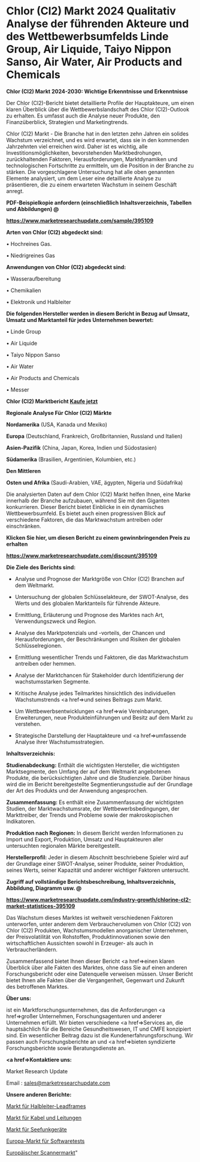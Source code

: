 # Chlor (Cl2) Markt 2024 Qualitativ Analyse der führenden Akteure und des Wettbewerbsumfelds Linde Group, Air Liquide, Taiyo Nippon Sanso, Air Water, Air Products and Chemicals

<strong>Chlor (Cl2) Markt 2024-2030: Wichtige Erkenntnisse und Erkenntnisse</strong>

Der Chlor (Cl2)-Bericht bietet detaillierte Profile der Hauptakteure, um einen klaren Überblick über die Wettbewerbslandschaft des Chlor (Cl2)-Outlook zu erhalten. Es umfasst auch die Analyse neuer Produkte, den Finanzüberblick, Strategien und Marketingtrends.

Chlor (Cl2) Markt - Die Branche hat in den letzten zehn Jahren ein solides Wachstum verzeichnet, und es wird erwartet, dass sie in den kommenden Jahrzehnten viel erreichen wird. Daher ist es wichtig, alle Investitionsmöglichkeiten, bevorstehenden Marktbedrohungen, zurückhaltenden Faktoren, Herausforderungen, Marktdynamiken und technologischen Fortschritte zu ermitteln, um die Position in der Branche zu stärken. Die vorgeschlagene Untersuchung hat alle oben genannten Elemente analysiert, um dem Leser eine detaillierte Analyse zu präsentieren, die zu einem erwarteten Wachstum in seinem Geschäft anregt.



<strong><b>PDF-Beispielkopie anfordern (einschließlich Inhaltsverzeichnis, Tabellen und Abbildungen) @ </b></strong>

<strong><a href=https://www.marketresearchupdate.com/sample/395109>

<strong>https://www.marketresearchupdate.com/sample/395109</u></a></strong></strong>



<strong>Arten von Chlor (Cl2) abgedeckt sind:</strong>

• Hochreines Gas.

• Niedrigreines Gas



<strong>Anwendungen von Chlor (Cl2) abgedeckt sind:</strong>

• Wasseraufbereitung

• Chemikalien

• Elektronik und Halbleiter



<strong>Die folgenden Hersteller werden in diesem Bericht in Bezug auf Umsatz, Umsatz und Marktanteil für jedes Unternehmen bewertet:</strong>

• Linde Group

• Air Liquide

• Taiyo Nippon Sanso

• Air Water

• Air Products and Chemicals

• Messer



<strong>Chlor (Cl2) Marktbericht <a href=https://www.marketresearchupdate.com/buynow/395109>Kaufe jetzt</a></strong>



<strong>Regionale Analyse Für Chlor (Cl2) Märkte</strong>



<strong>Nordamerika</strong> (USA, Kanada und Mexiko)



<strong>Europa</strong> (Deutschland, Frankreich, Großbritannien, Russland und Italien)



<strong>Asien-Pazifik</strong> (China, Japan, Korea, Indien und Südostasien)



<strong>Südamerika</strong> (Brasilien, Argentinien, Kolumbien, etc.)



<strong>Den Mittleren</strong> 

<strong>Osten und Afrika</strong> (Saudi-Arabien, VAE, ägypten, Nigeria und Südafrika)

Die analysierten Daten auf dem Chlor (Cl2) Markt helfen Ihnen, eine Marke innerhalb der Branche aufzubauen, während Sie mit den Giganten konkurrieren. Dieser Bericht bietet Einblicke in ein dynamisches Wettbewerbsumfeld. Es bietet auch einen progressiven Blick auf verschiedene Faktoren, die das Marktwachstum antreiben oder einschränken.



<strong>Klicken Sie hier, um diesen Bericht zu einem gewinnbringenden Preis zu erhalten
</strong>

<strong><a href=https://www.marketresearchupdate.com/discount/395109>https://www.marketresearchupdate.com/discount/395109</b></u></strong></a>



<strong>Die Ziele des Berichts sind:</strong>

- Analyse und Prognose der Marktgröße von Chlor (Cl2) Branchen auf dem Weltmarkt.

- Untersuchung der globalen Schlüsselakteure, der SWOT-Analyse, des Werts und des globalen Marktanteils für führende Akteure.

- Ermittlung, Erläuterung und Prognose des Marktes nach Art, Verwendungszweck und Region.

- Analyse des Marktpotenzials und -vorteils, der Chancen und Herausforderungen, der Beschränkungen und Risiken der globalen Schlüsselregionen.

- Ermittlung wesentlicher Trends und Faktoren, die das Marktwachstum antreiben oder hemmen.

- Analyse der Marktchancen für Stakeholder durch Identifizierung der wachstumsstarken Segmente.

- Kritische Analyse jedes Teilmarktes hinsichtlich des individuellen Wachstumstrends <a href=>und</a> seines Beitrags zum Markt.

- Um Wettbewerbsentwicklungen <a href=>wie</a> Vereinbarungen, Erweiterungen, neue Produkteinführungen und Besitz auf dem Markt zu verstehen.

- Strategische Darstellung der Hauptakteure und <a href=>umfas</a>sende Analyse ihrer Wachstumsstrategien.



<strong>Inhaltsverzeichnis:</strong>



<strong>Studienabdeckung:</strong> Enthält die wichtigsten Hersteller, die wichtigsten Marktsegmente, den Umfang der auf dem Weltmarkt angebotenen Produkte, die berücksichtigten Jahre und die Studienziele. Darüber hinaus wird die im Bericht bereitgestellte Segmentierungsstudie auf der Grundlage der Art des Produkts und der Anwendung angesprochen.



<strong>Zusammenfassung:</strong> Es enthält eine Zusammenfassung der wichtigsten Studien, der Marktwachstumsrate, der Wettbewerbsbedingungen, der Markttreiber, der Trends und Probleme sowie der makroskopischen Indikatoren.



<strong>Produktion nach Regionen:</strong> In diesem Bericht werden Informationen zu Import und Export, Produktion, Umsatz und Hauptakteuren aller untersuchten regionalen Märkte bereitgestellt.



<strong>Herstellerprofil:</strong> Jeder in diesem Abschnitt beschriebene Spieler wird auf der Grundlage einer SWOT-Analyse, seiner Produkte, seiner Produktion, seines Werts, seiner Kapazität und anderer wichtiger Faktoren untersucht.



<strong><b>Zugriff auf vollständige Berichtsbeschreibung, Inhaltsverzeichnis, Abbildung, Diagramm usw. @ </b></strong>

<strong><a href=https://www.marketresearchupdate.com/industry-growth/chlorine-cl2-market-statistices-395109>https://www.marketresearchupdate.com/industry-growth/chlorine-cl2-market-statistices-395109</a></strong>

Das Wachstum dieses Marktes ist weltweit verschiedenen Faktoren unterworfen, unter anderem dem Verbrauchervolumen von Chlor (Cl2) von Chlor (Cl2) Produkten, Wachstumsmodellen anorganischer Unternehmen, der Preisvolatilität von Rohstoffen, Produktinnovationen sowie den wirtschaftlichen Aussichten sowohl in Erzeuger- als auch in Verbraucherländern.

Zusammenfassend bietet Ihnen dieser Bericht <a href=>einen</a> klaren Überblick über alle Fakten des Marktes, ohne dass Sie auf einen anderen Forschungsbericht oder eine Datenquelle verweisen müssen. Unser Bericht bietet Ihnen alle Fakten über die Vergangenheit, Gegenwart und Zukunft des betroffenen Marktes.



<strong>Über uns:</strong>

 ist ein Marktforschungsunternehmen, das die Anforderungen <a href=>großer</a> Unternehmen, Forschungsagenturen und anderer Unternehmen erfüllt. Wir bieten verschiedene <a href=>Services</a> an, die hauptsächlich für die Bereiche Gesundheitswesen, IT und CMFE konzipiert sind. Ein wesentlicher Beitrag dazu ist die Kundenerfahrungsforschung. Wir passen auch Forschungsberichte an und <a href=>bieten</a> syndizierte Forschungsberichte sowie Beratungsdienste an.



<strong><a href=>Kontaktiere uns:</a></strong>

Market Research Update

Email : sales@marketresearchupdate.com



<strong>Unsere anderen Berichte:</strong>

<a href=https://www.linkedin.com/pulse/semiconductor-lead-frame-market-opportunities-stay-ahead>Markt für Halbleiter-Leadframes</a>

<a href=https://www.linkedin.com/pulse/cables-wires-market-size-analysis-leading-manufacturers>Markt für Kabel und Leitungen</a>

<a href=https://www.linkedin.com/pulse/marine-radio-market-size-emerging-trends-consumption>Markt für Seefunkgeräte</a>

<a href=https://www.linkedin.com/pulse/europe-software-testing-market-size-scope-top-key-company>Europa-Markt für Softwaretests</a>

<a href=https://www.linkedin.com/pulse/europe-scanners-market-2030-future-demand-analysis>Europäischer Scannermarkt</a>"
